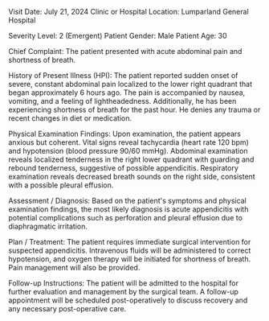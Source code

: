  Visit Date: July 21, 2024
Clinic or Hospital Location: Lumparland General Hospital

Severity Level: 2 (Emergent)
Patient Gender: Male
Patient Age: 30

Chief Complaint:
The patient presented with acute abdominal pain and shortness of breath.

History of Present Illness (HPI):
The patient reported sudden onset of severe, constant abdominal pain localized to the lower right quadrant that began approximately 6 hours ago. The pain is accompanied by nausea, vomiting, and a feeling of lightheadedness. Additionally, he has been experiencing shortness of breath for the past hour. He denies any trauma or recent changes in diet or medication.

Physical Examination Findings:
Upon examination, the patient appears anxious but coherent. Vital signs reveal tachycardia (heart rate 120 bpm) and hypotension (blood pressure 90/60 mmHg). Abdominal examination reveals localized tenderness in the right lower quadrant with guarding and rebound tenderness, suggestive of possible appendicitis. Respiratory examination reveals decreased breath sounds on the right side, consistent with a possible pleural effusion.

Assessment / Diagnosis:
Based on the patient's symptoms and physical examination findings, the most likely diagnosis is acute appendicitis with potential complications such as perforation and pleural effusion due to diaphragmatic irritation.

Plan / Treatment:
The patient requires immediate surgical intervention for suspected appendicitis. Intravenous fluids will be administered to correct hypotension, and oxygen therapy will be initiated for shortness of breath. Pain management will also be provided.

Follow-up Instructions:
The patient will be admitted to the hospital for further evaluation and management by the surgical team. A follow-up appointment will be scheduled post-operatively to discuss recovery and any necessary post-operative care.